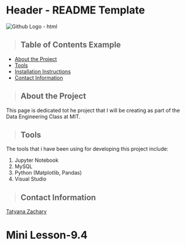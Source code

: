 # Header - README Template


<img src="https://github.githubassets.com/images/modules/logos_page/Octocat.png" alt="Github Logo - html" title="Github Logo - html" />


>## Table of Contents Example
* [About the Project](#about_the_project)
* [Tools](#tools)
* [Installation Instructions](#installation_instructions)
* [Contact Information](#contact)


<a class="anchor" id="about the project"></a>
>## About the Project
This page is dedicated tot he project that I will be creating as part of the Data Engineering Class at MIT.

<a class="anchor" id="tools"></a>
>## Tools
The tools that i have been using for developing this project include: 

1. Jupyter Notebook
2. MySQL
3. Python (Matplotlib, Pandas)
4. Visual Studio

<a class="anchor" id="contact"></a>
>## Contact Information
[Tatyana Zachary](https://www.linkedin.com/in/tatyanazachary/)



# Mini Lesson-9.4

